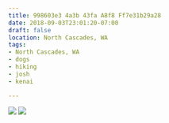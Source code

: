 ```yaml
---
title: 998603e3 4a3b 43fa A8f8 Ff7e31b29a28
date: 2018-09-03T23:01:20-07:00
draft: false
location: North Cascades, WA
tags:
- North Cascades, WA
- dogs
- hiking
- josh
- kenai

---
```



![](https://d17enza3bfujl8.cloudfront.net/DSCF0379.jpg)
![](https://d17enza3bfujl8.cloudfront.net/DSCF0375.jpg)


